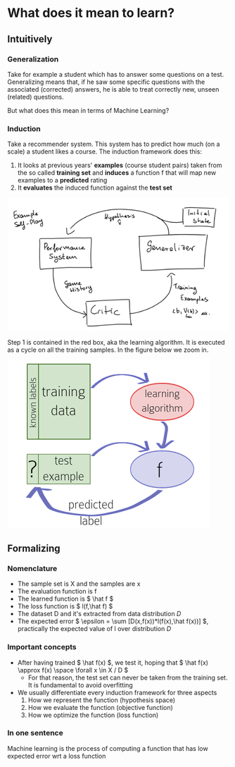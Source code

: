 # What does it mean to learn?

## Intuitively

### Generalization

Take for example a student which has to answer some questions on a test. Generalizing means that, if he saw some specific questions with the associated (corrected) answers, he is able to treat correctly new, unseen (related) questions.

But what does this mean in terms of Machine Learning?

### Induction

Take a recommender system. This system has to predict how much (on a scale) a student likes a course. The induction framework does this:

1. It looks at previous years' **examples** (course student pairs) taken from the so called **training set** and **induces** a function f that will map new examples to a **predicted** rating
2. It **evaluates** the induced function against the **test set**

![induction framework](images/learning.png)

Step 1 is contained in the red box, aka the learning algorithm. It is executed as a cycle on all the training samples. In the figure below we zoom in.

![Learning algorithm](images/learning_2.png)

## Formalizing

### Nomenclature

- The sample set is X and the samples are x
- The evaluation function is f
- The learned function is $ \hat f $
- The loss function is $ l(f,\hat f) $
- The dataset D and it's extracted from data distribution *D*
- The expected error $ \epsilon = \sum [D(x,f(x))*l(f(x),\hat f(x))] $, practically the expected value of l over distribution *D*

### Important concepts

- After having trained $ \hat f(x) $, we test it, hoping that $ \hat f(x) \approx f(x) \space \forall x \in X / D $
  - For that reason, the test set can never be taken from the training set. It is fundamental to avoid overfitting
- We usually differentiate every induction framework for three aspects
   1. How we represent the function (hypothesis space)
   2. How we evaluate the function (objective function)
   3. How we optimize the function (loss function)

### In one sentence

Machine learning is the process of computing a function that has low expected error wrt a loss function